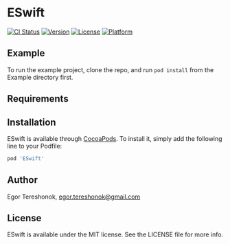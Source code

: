 # ESwift

[![CI Status](https://img.shields.io/travis/TerroKot/ESwift.svg?style=flat)](https://travis-ci.org/TerroKot/ESwift)
[![Version](https://img.shields.io/cocoapods/v/ESwift.svg?style=flat)](https://cocoapods.org/pods/ESwift)
[![License](https://img.shields.io/cocoapods/l/ESwift.svg?style=flat)](https://cocoapods.org/pods/ESwift)
[![Platform](https://img.shields.io/cocoapods/p/ESwift.svg?style=flat)](https://cocoapods.org/pods/ESwift)

## Example

To run the example project, clone the repo, and run `pod install` from the Example directory first.

## Requirements

## Installation

ESwift is available through [CocoaPods](https://cocoapods.org). To install
it, simply add the following line to your Podfile:

```ruby
pod 'ESwift'
```

## Author

Egor Tereshonok, egor.tereshonok@gmail.com

## License

ESwift is available under the MIT license. See the LICENSE file for more info.
